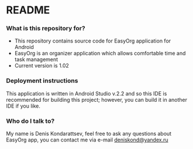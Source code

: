 # README #

### What is this repository for? ###

* This repository contains source code for EasyOrg application for Android
* EasyOrg is an organizer application which allows comfortable time and task management
* Current version is 1.02

### Deployment instructions ###

This application is written in Android Studio v.2.2 and so this IDE is recommended for
 building this project; however, you can build it in another IDE if you like.

### Who do I talk to? ###

My name is Denis Kondarattsev, feel free to ask any questions about EasyOrg app,
you can contact me via e-mail deniskond@yandex.ru